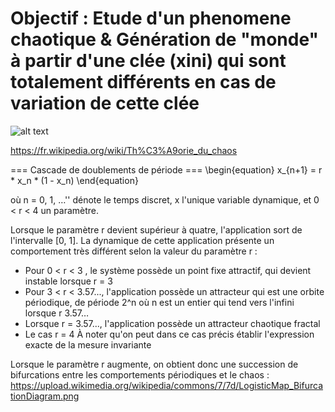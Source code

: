 # Objectif : Etude d'un phenomene chaotique & Génération de "monde" à partir d'une clée (xini) qui sont totalement différents en cas de variation de cette clée

![alt text](https://github.com/pierreravenel/Mini-Projets-C/blob/master/projet_cascade_de_doublements_de_periode_phenomene_chaotique/exemple_style_lunary_compresse.PNG)

https://fr.wikipedia.org/wiki/Th%C3%A9orie_du_chaos

=== Cascade de doublements de période ===
\begin{equation}
    x_{n+1}  = r * x_n * (1 - x_n)
\end{equation}


où n = 0, 1, …'' dénote le temps discret, x l'unique variable dynamique, et 0 < r < 4 un paramètre.

Lorsque le paramètre r devient supérieur à quatre, l'application sort de l'intervalle [0, 1].
La dynamique de cette application présente un comportement très différent selon la valeur du paramètre r :
* Pour 0 < r < 3 , le système possède un point fixe attractif, qui devient instable lorsque r = 3
* Pour 3 < r < 3.57..., l'application possède un attracteur qui est une orbite périodique, de période 2^n où n est un entier qui tend vers l'infini lorsque r 3.57…
* Lorsque r = 3.57..., l'application possède un attracteur chaotique fractal
* Le cas r = 4 À noter qu'on peut dans ce cas précis établir l'expression exacte de la mesure invariante

Lorsque le paramètre r augmente, on obtient donc une succession de bifurcations entre les comportements périodiques et le chaos :
https://upload.wikimedia.org/wikipedia/commons/7/7d/LogisticMap_BifurcationDiagram.png


